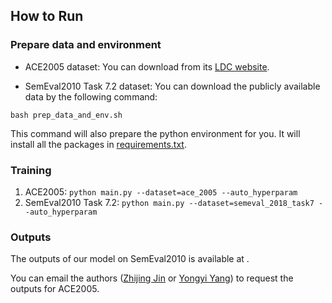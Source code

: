 ## How to Run

### Prepare data and environment
- ACE2005 dataset: You can download from its [LDC website](https://catalog.ldc.upenn.edu/LDC2006T06).

- SemEval2010 Task 7.2 dataset: You can download the publicly available data by the following command:
```
bash prep_data_and_env.sh
```
This command will also prepare the python environment for you. It will install all the packages in [requirements.txt](requirements.txt).

### Training

1. ACE2005:
`python main.py --dataset=ace_2005 --auto_hyperparam`
2. SemEval2010 Task 7.2:
`python main.py --dataset=semeval_2018_task7 --auto_hyperparam`

### Outputs

The outputs of our model on SemEval2010 is available at .

You can email the authors ([Zhijing Jin](zhijing.jin@connect.hku.hk) or [Yongyi Yang](mailto:17300240038@fudan.edu.cn)) to request the outputs for ACE2005.
